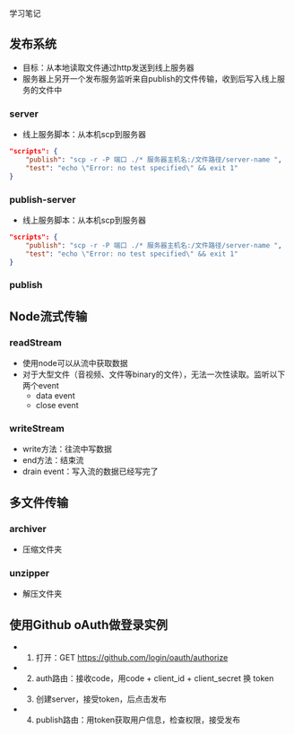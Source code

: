 学习笔记

## 发布系统
- 目标：从本地读取文件通过http发送到线上服务器
- 服务器上另开一个发布服务监听来自publish的文件传输，收到后写入线上服务的文件中
### server
- 线上服务脚本：从本机scp到服务器
```json
"scripts": {
    "publish": "scp -r -P 端口 ./* 服务器主机名:/文件路径/server-name ",
    "test": "echo \"Error: no test specified\" && exit 1"
}
```
### publish-server
- 线上服务脚本：从本机scp到服务器
```json
"scripts": {
    "publish": "scp -r -P 端口 ./* 服务器主机名:/文件路径/server-name ",
    "test": "echo \"Error: no test specified\" && exit 1"
}
```
### publish
## Node流式传输
### readStream
- 使用node可以从流中获取数据
- 对于大型文件（音视频、文件等binary的文件），无法一次性读取。监听以下两个event
  - data event 
  - close event
### writeStream
- write方法：往流中写数据
- end方法：结束流
- drain event：写入流的数据已经写完了
## 多文件传输
### archiver
- 压缩文件夹
### unzipper
- 解压文件夹

## 使用Github oAuth做登录实例
- 1. 打开：GET https://github.com/login/oauth/authorize
- 2. auth路由：接收code，用code + client_id + client_secret 换 token
- 3. 创建server，接受token，后点击发布
- 4. publish路由：用token获取用户信息，检查权限，接受发布